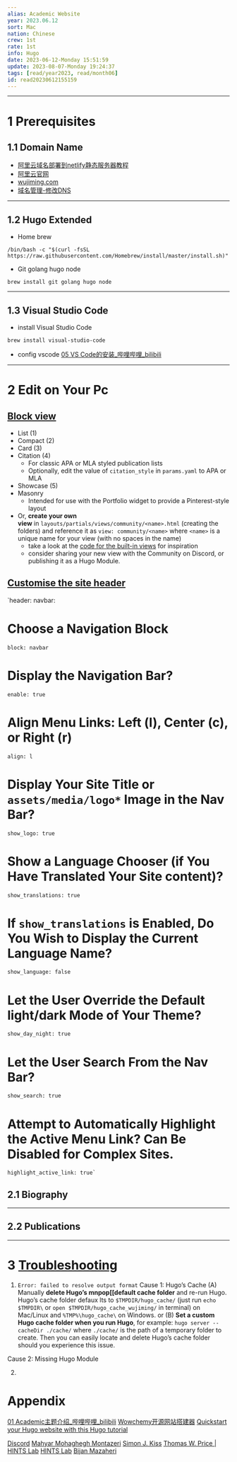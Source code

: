```yaml
---
alias: Academic Website
year: 2023.06.12
sort: Mac
nation: Chinese
crew: 1st
rate: 1st
info: Hugo
date: 2023-06-12-Monday 15:51:59
update: 2023-08-07-Monday 19:24:37
tags: [read/year2023, read/month06]
id: read20230612155159
---
```

---

# 1 Prerequisites

## 1.1 Domain Name

- [阿里云域名部署到netlify静态服务器教程](https://jingyan.baidu.com/article/3c343ff73872d54c3679632c.html)
- [阿里云官网](https://cn.aliyun.com/)
- [wujiming.com](https://www.wujiming.com)
- [域名管理-修改DNS](https://dc.console.aliyun.com/next/index?spm=5176.12818093.console-base.ddomain.29b916d0qKzdGB#/domain-list/all)
---

## 1.2 Hugo Extended

- Home brew
```
/bin/bash -c "$(curl -fsSL https://raw.githubusercontent.com/Homebrew/install/master/install.sh)"
```

- Git golang hugo node
```
brew install git golang hugo node
```
---

## 1.3 Visual Studio Code

- install Visual Studio Code
```
brew install visual-studio-code
```

- config vscode 
[05 VS Code的安装\_哔哩哔哩\_bilibili](https://www.bilibili.com/video/BV1m4411c7ia?p=5&vd_source=4f4f9eaa7c3c2df88a108df3464284bc)

---


# 2 Edit on Your Pc


## [Block view](https://wowchemy.com/docs/getting-started/page-builder/)
- List (1)
- Compact (2)
- Card (3)
- Citation (4)
    - For classic APA or MLA styled publication lists
    - Optionally, edit the value of `citation_style` in `params.yaml` to APA or MLA
- Showcase (5)
- Masonry
    - Intended for use with the Portfolio widget to provide a Pinterest-style layout
- Or, **create your own view** in `layouts/partials/views/community/<name>.html` (creating the folders) and reference it as `view: community/<name>` where `<name>` is a unique name for your view (with no spaces in the name)
    - take a look at the [code for the built-in views](https://github.com/wowchemy/wowchemy-hugo-themes/tree/main/modules/wowchemy/layouts/partials/views) for inspiration
    - consider sharing your new view with the Community on Discord, or publishing it as a Hugo Module.



## [Customise the site header](https://wowchemy.com/docs/getting-started/customization/)
`header:
  navbar:
# Choose a Navigation Block
    block: navbar
# Display the Navigation Bar?
    enable: true
# Align Menu Links: Left (l), Center (c), or Right (r)
    align: l
# Display Your Site Title or `assets/media/logo*` Image in the Nav Bar?
    show_logo: true
# Show a Language Chooser (if You Have Translated Your Site content)?
    show_translations: true
# If `show_translations` is Enabled, Do You Wish to Display the Current Language Name?
    show_language: false
# Let the User Override the Default light/dark Mode of Your Theme?
    show_day_night: true
# Let the User Search From the Nav Bar?
    show_search: true
# Attempt to Automatically Highlight the Active Menu Link? Can Be Disabled for Complex Sites.
    highlight_active_link: true`


## 2.1 Biography


---

## 2.2 Publications




---



# 3 [Troubleshooting](https://wowchemy.com/docs/hugo-tutorials/troubleshooting/#error-file-not-found-or-failed-to-extract)

1. `Error: failed to resolve output format`
Cause 1: Hugo’s Cache
	(A) Manually **delete Hugo’s mnpop[[default cache folder** and re-run Hugo. Hugo’s cache folder defaux lts to `$TMPDIR/hugo_cache/` (just run  `echo $TMPDIR\` or `open $TMPDIR/hugo_cache_wujiming/` in terminal) on Mac/Linux and `%TMP%\hugo_cache\` on Windows.
	or (B) **Set a custom Hugo cache folder when you run Hugo**, for example: `hugo server --cacheDir ./cache/` where `./cache/` is the path of a temporary folder to create. Then you can easily locate and delete Hugo’s cache folder should you experience this issue.
	
Cause 2: Missing Hugo Module

2. 


# Appendix

[01 Academic主题介绍\_哔哩哔哩\_bilibili](https://www.bilibili.com/video/BV1iA411v7Gi?p=2&vd_source=4f4f9eaa7c3c2df88a108df3464284bc)
[Wowchemy开源网站搭建器](https://wowchemy.com/)
[Quickstart your Hugo website with this Hugo tutorial](https://wowchemy.com/docs/getting-started/install-hugo-extended/)

[Discord](https://discord.com/channels/722225264733716590/738922126966521907)
[Mahyar Mohaghegh Montazeri](https://www.mahyarmmontazeri.com/)
[Simon J. Kiss](https://sjkiss.github.io/)
[Thomas W. Price | HINTS Lab](https://isnap.csc.ncsu.edu/home/public/authors/thomas-w-price/)
[HINTS Lab](https://isnap.csc.ncsu.edu/home/public/)
[Bijan Mazaheri](https://bijanmazaheri.com/)
